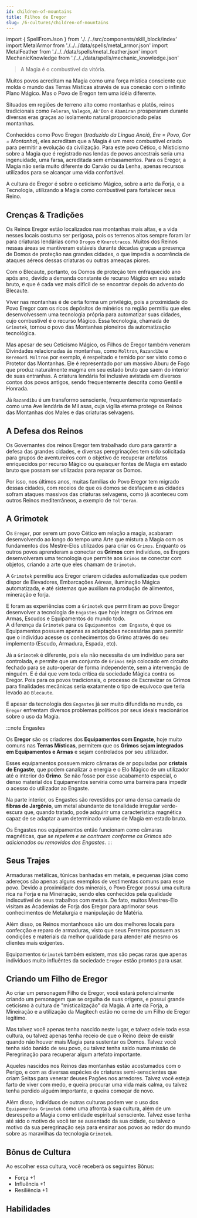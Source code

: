 ```yaml
---
id: children-of-mountains
title: Filhos de Eregor
slug: /6-cultures/children-of-mountains
---
```


import { SpellFromJson } from './../../src/components/skill_block/index'
import MetalArmor from './../../data/spells/metal_armor.json'
import MetalFeather from './../../data/spells/metal_feather.json'
import MechanicKnowledge from './../../data/spells/mechanic_knowledge.json'

> A Magia é o combustível da vitória.

Muitos povos acreditam na Magia como uma força mística consciente que molda o mundo das Terras Místicas através de sua conexão com o infinito Plano Mágico.
Mas o Povo de Eregon tem uma idéia diferente.

Situados em regiões de terreno alto como montanhas e platôs, reinos tradicionais como `Feleran`, `Valegon`, `Ak'Don` e `Abamiran` prosperaram durante diversas eras graças ao isolamento natural proporcionado pelas montanhas.

Conhecidos como Povo Eregon (*traduzido da Lingua Anciã, Ere = Povo, Gor = Montanha*), eles acreditam que a Magia é um mero combustível criado para permitir a evolução da civilização.
Para este povo Cético, o Misticismo sobre a Magia que é registrado nas lendas de povos ancestrais seria uma ingenuidade, uma farsa, acreditada sem embasamentos.
Para os Eregor, a Magia não seria muito diferente do Carvão ou da Lenha, apenas recursos utilizados para se alcançar uma vida confortável.

A cultura de Eregor é sobre o ceticismo Mágico, sobre a arte da Forja, e a Tecnologia, utilizando a Magia como combustível para fortalecer seus Reino.

## Crenças & Tradições

Os Reinos Eregor estão localizados nas montanhas mais altas, e a vida nesses locais costuma ser perigosa, pois os terrenos altos sempre foram lar para criaturas lendárias como `Drogos` e `Knerotracos`. Muitos dos Reinos nessas áreas se mantiveram estáveis durante décadas graças a presença de Domos de proteção nas grandes cidades, o que impedia a ocorrência de ataques aéreos dessas criaturas ou outras ameaças piores.

Com o Blecaute, portanto, os Domos de proteção tem enfraquecido ano após ano, devido a demanda constante de recurso Mágico em seu estado bruto, e que é cada vez mais difícil de se encontrar depois do advento do Blecaute.

Viver nas montanhas é de certa forma um privilégio, pois a proximidade do Povo Eregor com os ricos depósitos de minérios na região permitiu que eles desenvolvessem uma tecnologia própria para automatizar suas cidades, cujo combustível é o recurso Mágico. Essa tecnologia, chamada de `Grimotek`, tornou o povo das Montanhas pioneiros da automatização tecnológica.

Mas apesar de seu Ceticismo Mágico, os Filhos de Eregor também veneram Divindades relacionadas às montanhas, como `Moltron`, `Razandibu` e `Beremord`.
`Moltron` por exemplo, é respeitado e temido por ser visto como o Protetor das Montanhas. Ele é representado por um massivo Aburu de Fogo que produz naturalmente magma em seu estado bruto que saem do interior de suas entranhas. A criatura lendária foi inclusive avistada em diversos contos dos povos antigos, sendo frequentemente descrita como Gentil e Honrada.

Já `Razandibu` é um transformo sensciente, frequentemente representado como uma Ave lendária de Mil asas, cuja vigília eterna protege os Reinos das Montanhas dos Males e das criaturas selvagens.

## A Defesa dos Reinos

Os Governantes dos reinos Eregor tem trabalhado duro para garantir a defesa das grandes cidades, e diversas peregrinações tem sido solicitada para grupos de aventureiros com o objetivo de recuperar artefatos enriquecidos por recurso Mágico ou quaisquer fontes de Magia em estado bruto que possam ser utilizadas para reparar os Domos.

Por isso, nos últimos anos, muitas famílias do Povo Eregor tem migrado dessas cidades, com receios de que os domos se desfaçam e as cidades sofram ataques massivos das criaturas selvagens, como já aconteceu com outros Reinos mediterrâneos, a exemplo de `Tol'Deran`.

## A Grimotek

Os `Eregor`, por serem um povo Cético em relação a magia, acabaram desenvolvendo ao longo do tempo uma Arte que mistura a Magia com os fundamentos dos Mestre-Elos utilizados para criar os `Grimos`.
Enquanto os outros povos aprenderam a conectar os **Grimos** com indivíduos, os Eregors desenvolveram uma tecnologia que permite aos `Grimos` se conectar com objetos, criando a arte que eles chamam de `Grimotek`.

A `Grimotek` permitiu aos Eregor criarem cidades automatizadas que podem dispor de Elevadores, Embarcações Aéreas, iluminação Mágica automatizada, e até sistemas que auxiliam na produção de alimentos, mineração e forja.

E foram as experiências com a `Grimotek` que permitiram ao povo Eregor desenvolver a tecnologia de `Engastes` que hoje integra os Grimos em Armas, Escudos e Equipamentos do mundo todo.<br/>
A diferença da `Grimotek` para os `Equipamentos com Engaste`, é que os Equipamentos possuem apenas as adaptações necessárias para permitir que o indivíduo acesse os conhecimentos do Grimo através do seu implemento (Escudo, Armadura, Espada, etc).

Já a `Grimotek` é diferente, pois ela não necessita de um indivíduo para ser controlada, e permite que um conjunto de `Grimos` seja colocado em circuito fechado para se auto-operar de forma independente, sem a intervenção de ninguém. E é dai que vem toda crítica da sociedade Mágica contra os Eregor. Pois para os povos tradicionais, o processo de Escravizar os Grimos para finalidades mecânicas seria exatamente o tipo de equívoco que teria levado ao `Blecaute`.

E apesar da tecnologia dos `Engastes` já ser muito difundida no mundo, os `Eregor` enfrentam diversos problemas políticos por seus ideais reacionários sobre o uso da Magia.

:::note Engastes

Os **Eregor** são os criadores dos **Equipamentos com Engaste**, hoje muito comuns nas **Terras Místicas**, permitem que os **Grimos** **sejam integrados em Equipamentos e Armas** e sejam controlados por seu utilizador.

Esses equipamentos possuem micro câmaras de ar populadas por **cristais de Engaste**, que podem canalizar a energia e o Elo Mágico de um utilizador até o interior do **Grimo**. Se não fosse por esse acabamento especial, o denso material dos Equipamentos serviria como uma barreira para impedir o acesso do utilizador ao Engaste.

Na parte interior, os Engastes são revestidos por uma densa camada de **fibras de Jargônio**, um metal abundante de tonalidade irregular verde-escura que, quando tratado, pode adquirir uma característica magnética capaz de se adaptar a um determinado volume de Magia em estado bruto.

Os Engastes nos equipamentos então funcionam como câmaras magnéticas, *que se repelem e se contraem conforme os Grimos são adicionados ou removidos dos Engastes*.
:::

## Seus Trajes

Armaduras metálicas, túnicas banhadas em metais, e pequenas jóias como adereços são apenas alguns exemplos de vestimentas comuns para esse povo.
Devido a proximidade dos minerais, o Povo Eregor possui uma cultura rica na Forja e na Mineiração, sendo eles conhecidos pela qualidade indiscutível de seus trabalhos com metais.
De fato, muitos Mestres-Elo visitam as Academias de Forja dos Eregor para aprimorar seus conhecimentos de Metalurgia e manipulação de Matéria.

Além disso, os Reinos montanhosos são um dos melhores locais para confecção e reparo de armaduras, visto que seus Ferreiros possuem as condições e materiais da melhor qualidade para atender até mesmo os clientes mais exigentes.

Equipamentos `Grimotek` também existem, mas são peças raras que apenas indivíduos muito influêntes da sociedade `Eregor` estão prontos para usar.

## Criando um Filho de Eregor

Ao criar um personagem Filho de Eregor, você estará potencialmente criando um personagem que se orgulha de suas origens, e possui grande ceticismo à cultura de "misticalização" da Magia.
A arte da Forja, a Mineiração e a utilização da Magitech estão no cerne de um Filho de Eregor legítimo.

Mas talvez você apenas tenha nascido neste lugar, e talvez odeie toda essa cultura, ou talvez apenas tenha receio de que o Reino deixe de existir quando não houver mais Magia para sustentar os Domos.
Talvez você tenha sido banido de seu povo, ou talvez tenha saído numa missão de Peregrinação para recuperar algum artefato importante.

Aqueles nascidos nos Reinos das montanhas estão acostumados com o Perigo, e com as diversas espécies de criaturas semi-senscientes que criam Seitas para venerar deuses Pagões nos arredores.
Talvez você esteja farto de viver com medo, e queira procurar uma vida mais calma, ou talvez tenha perdido alguém importante, e queira começar de novo.

Além disso, indivíduos de outras culturas podem ver o uso dos `Equipamentos Grimotek` como uma afronta à sua cultura, além de um desrespeito a Magia como entidade espiritual sensciente.
Talvez esse tenha até sido o motivo de você ter se ausentado da sua cidade, ou talvez o motivo da sua peregrinação seja para ensinar aos povos ao redor do mundo sobre as maravilhas da tecnologia `Grimotek`.

## Bônus de Cultura

Ao escolher essa cultura, você receberá os seguintes Bônus:

- Força +1
- Influência +1
- Resiliência +1

## Habilidades

<SpellFromJson spellData={MetalArmor} />
<SpellFromJson spellData={MetalFeather} />
<SpellFromJson spellData={MechanicKnowledge} />
